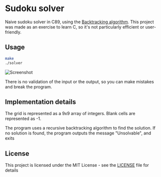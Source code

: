 # Sudoku solver

Naive sudoku solver in C89, using the [Backtracking algorithm](https://en.wikipedia.org/wiki/Backtracking).
This project was made as an exercise to learn C, so it's not particularly efficient or user-friendly.

## Usage

```bash
make
./solver
```

![Screenshot](screenshotd.png)

There is no validation of the input or the output, so you can make mistakes and break the program.

## Implementation details

The grid is represented as a 9x9 array of integers.
Blank cells are represented as -1. 

The program uses a recursive backtracking algorithm to find the solution.
If no solution is found, the program outputs the message "Unsolvable", and exits

## License

This project is licensed under the MIT License - see the [LICENSE](LICENSE) file for details
